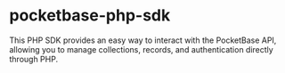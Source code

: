 # pocketbase-php-sdk
This PHP SDK provides an easy way to interact with the PocketBase API, allowing you to manage collections, records, and authentication directly through PHP.
